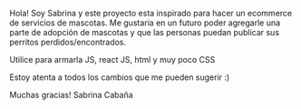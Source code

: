 Hola! Soy Sabrina y este proyecto esta inspirado para hacer un ecommerce de servicios de mascotas. Me gustaria en un futuro poder agregarle una parte de adopción de mascotas y que las personas puedan publicar sus perritos perdidos/encontrados.

Utilice para armarla JS, react JS, html y muy poco CSS

Estoy atenta a todos los cambios que me pueden sugerir :)

Muchas gracias!
Sabrina Cabaña
